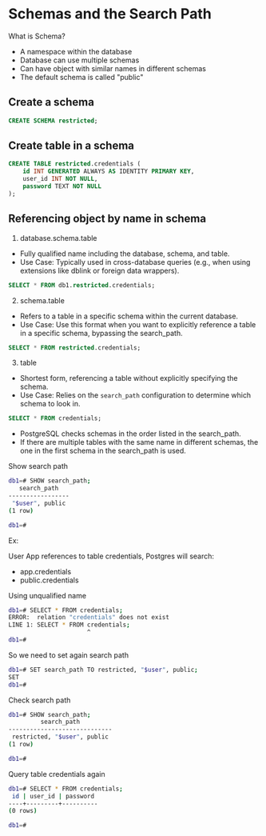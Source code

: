 # Schemas and the Search Path

What is Schema?
- A namespace within the database
- Database can use multiple schemas
- Can have object with similar names in different schemas
- The default schema is called "public"


## Create a schema

```sql
CREATE SCHEMA restricted;
```

## Create table in a schema

```sql
CREATE TABLE restricted.credentials (
    id INT GENERATED ALWAYS AS IDENTITY PRIMARY KEY,
    user_id INT NOT NULL,
    password TEXT NOT NULL
);
```

## Referencing object by name in schema

1. database.schema.table

- Fully qualified name including the database, schema, and table.
- Use Case: Typically used in cross-database queries (e.g., when using extensions like dblink or foreign data wrappers).

```sql
SELECT * FROM db1.restricted.credentials;
```

2. schema.table

- Refers to a table in a specific schema within the current database.
- Use Case: Use this format when you want to explicitly reference a table in a specific schema, bypassing the search_path.

```sql
SELECT * FROM restricted.credentials;
```

3. table

- Shortest form, referencing a table without explicitly specifying the schema.
- Use Case: Relies on the `search_path` configuration to determine which schema to look in.

```sql
SELECT * FROM credentials;
```

- PostgreSQL checks schemas in the order listed in the search_path.
- If there are multiple tables with the same name in different schemas, the one in the first schema in the search_path is used.

Show search path

```bash
db1=# SHOW search_path;
   search_path
-----------------
 "$user", public
(1 row)

db1=#
```

Ex:

User App references to table credentials, Postgres will search:
- app.credentials
- public.credentials

Using unqualified name

```bash
db1=# SELECT * FROM credentials;
ERROR:  relation "credentials" does not exist
LINE 1: SELECT * FROM credentials;
                      ^
db1=#
```

So we need to set again search path

```bash
db1=# SET search_path TO restricted, "$user", public;
SET
db1=#
```

Check search path

```bash
db1=# SHOW search_path;
         search_path
-----------------------------
 restricted, "$user", public
(1 row)

db1=#
```

Query table credentials again

```bash
db1=# SELECT * FROM credentials;
 id | user_id | password
----+---------+----------
(0 rows)

db1=#
```
